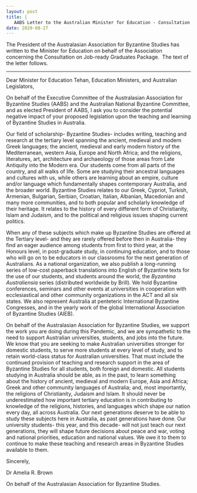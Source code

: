 ```yaml
---
layout: post
title: |
   AABS Letter to the Australian Minister for Education - Consultation on Job-ready Graduates Package
date: 2020-08-27
---
```


The President of the Australasian Association for Byzantine Studies has
written to the Minister for Education on behalf of the Association
concerning the Consultation on Job-ready Graduates Package.  The text of
the letter
follows.

______________________________________________

Dear
Minister for Education Tehan, Education Ministers, and Australian
Legislators,

On behalf of the Executive Committee of the
Australasian Association for Byzantine Studies (AABS) and the Australian
National Byzantine Committee, and as elected President of AABS, I ask
you to consider the potential negative impact of your proposed
legislation upon the teaching and learning of Byzantine Studies in
Australia.

Our field of scholarship- Byzantine Studies-
includes writing, teaching and research at the tertiary level spanning
the ancient, medieval and modern Greek languages; the ancient, medieval
and early modern history of the Mediterranean, western Asia, Europe and
North Africa; and the religions, literatures, art, architecture and
archaeology of those areas from Late Antiquity into the Modern era. Our
students come from all parts of the country, and all walks of life. Some
are studying their ancestral languages and cultures with us, while
others are learning about an empire, culture and/or language which
fundamentally shapes contemporary Australia, and the broader world.
Byzantine Studies relates to our Greek, Cypriot, Turkish, Armenian,
Bulgarian, Serbian, Croatian, Italian, Albanian, Macedonian and many
more communities, and to both popular and scholarly knowledge of their
heritage. It relates to the history of every different form of
Christianity, Islam and Judaism, and to the political and religious
issues shaping current politics.

When any of these subjects
which make up Byzantine Studies are offered at the Tertiary level- and
they are rarely offered before then in Australia- they find an eager
audience among students from first to third year, at the Honours level,
in post-graduate study, in continuing education, and to those who will
go on to be educators in our classrooms for the next generation of
Australians. As a national organization, we also publish a long-running
series of low-cost paperback translations into English of Byzantine
texts for the use of our students, and students around the world, the
*Byzantina Australiensia* series (distributed worldwide by Brill). We
hold Byzantine conferences, seminars and other events at universities in
cooperation with ecclesiastical and other community organizations in the
ACT and all six states. We also represent Australia at penteteric
International Byzantine Congresses, and in the yearly work of the global
International Association of Byzantine Studies (AIEB).

On
behalf of the Australasian Association for Byzantine Studies, we support
the work you are doing during this Pandemic, and we are sympathetic to
the need to support Australian universities, students, and jobs into the
future. We know that you are seeking to make Australian universities
stronger for domestic students, to serve more students at every level of
study, and to retain world-class status for Australian universities.
That must include the continued provision of teaching and research
support in the area of Byzantine Studies for all students, both foreign
and domestic. All students studying in Australia should be able, as in
the past, to learn something about the history of ancient, medieval and
modern Europe, Asia and Africa; Greek and other community languages of
Australia; and, most importantly, the religions of Christianity, Judaism
and Islam. It should never be underestimated how important tertiary
education is in contributing to knowledge of the religions, histories,
and languages which shape our nation every day, all across Australia.
Our next generations deserve to be able to study these subjects here in
Australia, as past generations have done. Our university students- this
year, and this decade- will not just teach our next generations, they
will shape future decisions about peace and war, voting and national
priorities, education and national values. We owe it to them to continue
to make these teaching and research areas in Byzantine Studies available
to them.

Sincerely,

Dr Amelia R.
Brown

On behalf of the Australasian Association for Byzantine
Studies.
